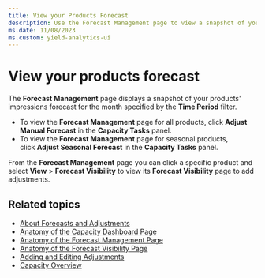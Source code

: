 ```yaml
---
title: View your Products Forecast
description: Use the Forecast Management page to view a snapshot of your products' impressions forecast for the month specified by the time period filter.
ms.date: 11/08/2023
ms.custom: yield-analytics-ui
---
```


# View your products forecast

The **Forecast Management** page displays a snapshot of your products' impressions forecast for the month specified by the **Time Period** filter.

- To view the **Forecast Management** page for all products, click **Adjust Manual Forecast** in the **Capacity Tasks** panel.
- To view the **Forecast Management** page for seasonal products, click **Adjust Seasonal Forecast** in the **Capacity Tasks** panel.

From the **Forecast Management** page you can click a specific product and select **View** > **Forecast Visibility** to view its **Forecast Visibility** page to add adjustments.

## Related topics

- [About Forecasts and Adjustments](./about-forecasts-and-adjustments.md)
- [Anatomy of the Capacity Dashboard Page](./anatomy-of-the-capacity-dashboard-page.md)
- [Anatomy of the Forecast Management Page](./anatomy-of-the-forecast-management-page.md)
- [Anatomy of the Forecast Visibility Page](./forecast-visibility-page-anatomy.md)
- [Adding and Editing Adjustments](./adding-and-editing-adjustments.md)
- [Capacity Overview](./capacity-overview.md)
